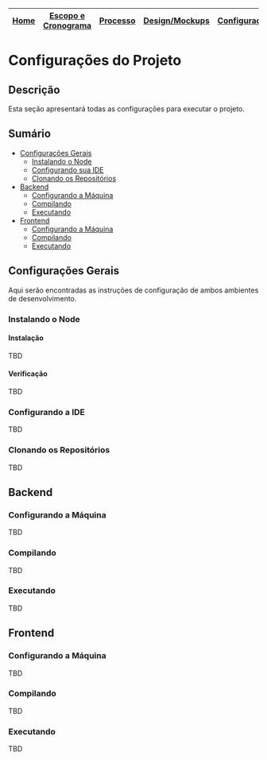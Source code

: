 | [Home](home) | [Escopo e Cronograma](escopo) | [Processo](processo) | [Design/Mockups](design_mockups) | [**Configuração**](configuracao) | [Arquitetura](arquitetura) | [Código](codigo) | [BD](banco_dados) | [Qualidade](qualidade) | [Utilização](utilizacao) | [Instalação](instalação)
| :----------: | :---------------------------: | :------------------: | :--------------: | :------------------------------: | :------------------------: | :--------------: | :---------------: | :--------------------: | :----------------------: | :------------------------------:

# Configurações do Projeto

## Descrição

Esta seção apresentará todas as configurações para executar o projeto.

## Sumário

- [Configurações Gerais](#configurações-gerais)
  - [Instalando o Node](#instalando-o-node)
  - [Configurando sua IDE](#configurando-a-ide)
  - [Clonando os Repositórios](#clonando-os-repositórios)
- [Backend](#backend)
  - [Configurando a Máquina](#configurando-a-máquina)
  - [Compilando](#compilando)
  - [Executando](#executando)
- [Frontend](#frontend)
  - [Configurando a Máquina](#configurando-a-máquina-1)
  - [Compilando](#compilando-1)
  - [Executando](#executando-1)

## Configurações Gerais

Aqui serão encontradas as instruções de configuração de ambos ambientes de desenvolvimento.

### Instalando o Node

#### Instalação

TBD

#### Verificação

TBD

### Configurando a IDE

TBD

### Clonando os Repositórios

TBD

## Backend

### Configurando a Máquina

TBD

### Compilando

TBD

### Executando

TBD

## Frontend

### Configurando a Máquina

TBD

### Compilando

TBD

### Executando

TBD
